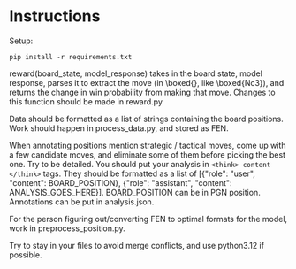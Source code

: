 # Instructions

Setup:

```
pip install -r requirements.txt
```

reward(board_state, model_response) takes in the board state, model response, parses it to extract the move (in \\boxed{}, like \\boxed{Nc3}), and returns the change in win probability from making that move. Changes to this function should be made in reward.py

Data should be formatted as a list of strings containing the board positions. Work should happen in process_data.py, and stored as FEN. 

When annotating positions mention strategic / tactical moves, come up with a few candidate moves, and eliminate some of them before picking the best one. Try to be detailed. You should put your analysis in `<think> content </think>` tags. They should be formatted as a list of [{"role": "user", "content": BOARD_POSITION}, {"role": "assistant", "content": ANALYSIS_GOES_HERE}]. BOARD_POSITION can be in PGN position. Annotations can be put in analysis.json. 

For the person figuring out/converting FEN to optimal formats for the model, work in preprocess_position.py. 

Try to stay in your files to avoid merge conflicts, and use python3.12 if possible. 
